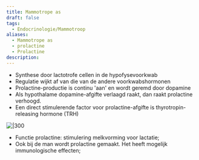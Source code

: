 ```yaml
---
title: Mammotrope as
draft: false
tags:
  - Endocrinologie/Mammotroop
aliases:
  - Mammotrope as
  - prolactine
  - Prolactine
description:
---
```


- Synthese door lactotrofe cellen in de hypofysevoorkwab
- Regulatie wijkt af van die van de andere voorkwabshormonen
- Prolactine-productie is continu 'aan' en wordt geremd door dopamine
- Als hypothalame dopamine-afgifte verlaagd raakt, dan raakt prolactine verhoogd.
- Een direct stimulerende factor voor prolactine-afgifte is thyrotropin-releasing hormone (TRH)

![|300](https://i.imgur.com/DdbtXN6.png)
- Functie prolactine: stimulering melkvorming voor lactatie;
- Ook bij de man wordt prolactine gemaakt. Het heeft mogelijk immunologische effecten;